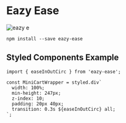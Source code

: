 # Eazy Ease

![eazy e](https://i.imgur.com/TcS91qR.jpg)

`npm install --save eazy-ease`

## Styled Components Example

```
import { easeInOutCirc } from 'eazy-ease';

const MiniCartWrapper = styled.div`
  width: 100%;
  min-height: 247px;
  z-index: 10;
  padding: 20px 40px;
  transition: 0.3s ${easeInOutCirc} all;
`;

```